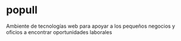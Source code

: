 # popull
Ambiente de tecnologías web para apoyar a los pequeños negocios y oficios a encontrar oportunidades laborales
